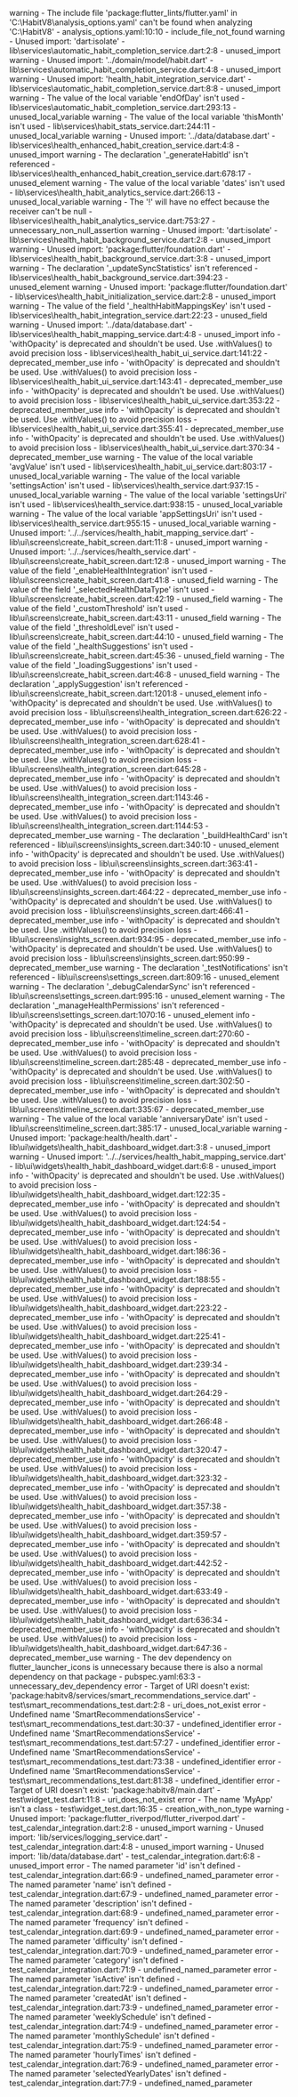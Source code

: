 warning - The include file 'package:flutter_lints/flutter.yaml' in 'C:\HabitV8\analysis_options.yaml' can't be found when analyzing 'C:\HabitV8' - analysis_options.yaml:10:10 - include_file_not_found
warning - Unused import: 'dart:isolate' - lib\services\automatic_habit_completion_service.dart:2:8 - unused_import
warning - Unused import: '../domain/model/habit.dart' - lib\services\automatic_habit_completion_service.dart:4:8 - unused_import
warning - Unused import: 'health_habit_integration_service.dart' - lib\services\automatic_habit_completion_service.dart:8:8 - unused_import
warning - The value of the local variable 'endOfDay' isn't used - lib\services\automatic_habit_completion_service.dart:293:13 - unused_local_variable
warning - The value of the local variable 'thisMonth' isn't used - lib\services\habit_stats_service.dart:244:11 - unused_local_variable
warning - Unused import: '../data/database.dart' - lib\services\health_enhanced_habit_creation_service.dart:4:8 - unused_import
warning - The declaration '_generateHabitId' isn't referenced - lib\services\health_enhanced_habit_creation_service.dart:678:17 - unused_element
warning - The value of the local variable 'dates' isn't used - lib\services\health_habit_analytics_service.dart:266:13 - unused_local_variable
warning - The '!' will have no effect because the receiver can't be null - lib\services\health_habit_analytics_service.dart:753:27 - unnecessary_non_null_assertion
warning - Unused import: 'dart:isolate' - lib\services\health_habit_background_service.dart:2:8 - unused_import
warning - Unused import: 'package:flutter/foundation.dart' - lib\services\health_habit_background_service.dart:3:8 - unused_import
warning - The declaration '_updateSyncStatistics' isn't referenced - lib\services\health_habit_background_service.dart:394:23 - unused_element
warning - Unused import: 'package:flutter/foundation.dart' - lib\services\health_habit_initialization_service.dart:2:8 - unused_import
warning - The value of the field '_healthHabitMappingsKey' isn't used - lib\services\health_habit_integration_service.dart:22:23 - unused_field
warning - Unused import: '../data/database.dart' - lib\services\health_habit_mapping_service.dart:4:8 - unused_import
   info - 'withOpacity' is deprecated and shouldn't be used. Use .withValues() to avoid precision loss - lib\services\health_habit_ui_service.dart:141:22 - deprecated_member_use
   info - 'withOpacity' is deprecated and shouldn't be used. Use .withValues() to avoid precision loss - lib\services\health_habit_ui_service.dart:143:41 - deprecated_member_use
   info - 'withOpacity' is deprecated and shouldn't be used. Use .withValues() to avoid precision loss - lib\services\health_habit_ui_service.dart:353:22 - deprecated_member_use
   info - 'withOpacity' is deprecated and shouldn't be used. Use .withValues() to avoid precision loss - lib\services\health_habit_ui_service.dart:355:41 - deprecated_member_use
   info - 'withOpacity' is deprecated and shouldn't be used. Use .withValues() to avoid precision loss - lib\services\health_habit_ui_service.dart:370:34 - deprecated_member_use
warning - The value of the local variable 'avgValue' isn't used - lib\services\health_habit_ui_service.dart:803:17 - unused_local_variable
warning - The value of the local variable 'settingsAction' isn't used - lib\services\health_service.dart:937:15 - unused_local_variable
warning - The value of the local variable 'settingsUri' isn't used - lib\services\health_service.dart:938:15 - unused_local_variable
warning - The value of the local variable 'appSettingsUri' isn't used - lib\services\health_service.dart:955:15 - unused_local_variable
warning - Unused import: '../../services/health_habit_mapping_service.dart' - lib\ui\screens\create_habit_screen.dart:11:8 - unused_import
warning - Unused import: '../../services/health_service.dart' - lib\ui\screens\create_habit_screen.dart:12:8 - unused_import
warning - The value of the field '_enableHealthIntegration' isn't used - lib\ui\screens\create_habit_screen.dart:41:8 - unused_field
warning - The value of the field '_selectedHealthDataType' isn't used - lib\ui\screens\create_habit_screen.dart:42:19 - unused_field
warning - The value of the field '_customThreshold' isn't used - lib\ui\screens\create_habit_screen.dart:43:11 - unused_field
warning - The value of the field '_thresholdLevel' isn't used - lib\ui\screens\create_habit_screen.dart:44:10 - unused_field
warning - The value of the field '_healthSuggestions' isn't used - lib\ui\screens\create_habit_screen.dart:45:36 - unused_field
warning - The value of the field '_loadingSuggestions' isn't used - lib\ui\screens\create_habit_screen.dart:46:8 - unused_field
warning - The declaration '_applySuggestion' isn't referenced - lib\ui\screens\create_habit_screen.dart:1201:8 - unused_element
   info - 'withOpacity' is deprecated and shouldn't be used. Use .withValues() to avoid precision loss - lib\ui\screens\health_integration_screen.dart:626:22 - deprecated_member_use
   info - 'withOpacity' is deprecated and shouldn't be used. Use .withValues() to avoid precision loss - lib\ui\screens\health_integration_screen.dart:628:41 - deprecated_member_use
   info - 'withOpacity' is deprecated and shouldn't be used. Use .withValues() to avoid precision loss - lib\ui\screens\health_integration_screen.dart:645:28 - deprecated_member_use
   info - 'withOpacity' is deprecated and shouldn't be used. Use .withValues() to avoid precision loss - lib\ui\screens\health_integration_screen.dart:1143:46 - deprecated_member_use
   info - 'withOpacity' is deprecated and shouldn't be used. Use .withValues() to avoid precision loss - lib\ui\screens\health_integration_screen.dart:1144:53 - deprecated_member_use
warning - The declaration '_buildHealthCard' isn't referenced - lib\ui\screens\insights_screen.dart:340:10 - unused_element
   info - 'withOpacity' is deprecated and shouldn't be used. Use .withValues() to avoid precision loss - lib\ui\screens\insights_screen.dart:363:41 - deprecated_member_use
   info - 'withOpacity' is deprecated and shouldn't be used. Use .withValues() to avoid precision loss - lib\ui\screens\insights_screen.dart:464:22 - deprecated_member_use
   info - 'withOpacity' is deprecated and shouldn't be used. Use .withValues() to avoid precision loss - lib\ui\screens\insights_screen.dart:466:41 - deprecated_member_use
   info - 'withOpacity' is deprecated and shouldn't be used. Use .withValues() to avoid precision loss - lib\ui\screens\insights_screen.dart:934:95 - deprecated_member_use
   info - 'withOpacity' is deprecated and shouldn't be used. Use .withValues() to avoid precision loss - lib\ui\screens\insights_screen.dart:950:99 - deprecated_member_use
warning - The declaration '_testNotifications' isn't referenced - lib\ui\screens\settings_screen.dart:809:16 - unused_element
warning - The declaration '_debugCalendarSync' isn't referenced - lib\ui\screens\settings_screen.dart:995:16 - unused_element
warning - The declaration '_manageHealthPermissions' isn't referenced - lib\ui\screens\settings_screen.dart:1070:16 - unused_element
   info - 'withOpacity' is deprecated and shouldn't be used. Use .withValues() to avoid precision loss - lib\ui\screens\timeline_screen.dart:270:60 - deprecated_member_use
   info - 'withOpacity' is deprecated and shouldn't be used. Use .withValues() to avoid precision loss - lib\ui\screens\timeline_screen.dart:285:48 - deprecated_member_use
   info - 'withOpacity' is deprecated and shouldn't be used. Use .withValues() to avoid precision loss - lib\ui\screens\timeline_screen.dart:302:50 - deprecated_member_use
   info - 'withOpacity' is deprecated and shouldn't be used. Use .withValues() to avoid precision loss - lib\ui\screens\timeline_screen.dart:335:67 - deprecated_member_use
warning - The value of the local variable 'anniversaryDate' isn't used - lib\ui\screens\timeline_screen.dart:385:17 - unused_local_variable
warning - Unused import: 'package:health/health.dart' - lib\ui\widgets\health_habit_dashboard_widget.dart:3:8 - unused_import
warning - Unused import: '../../services/health_habit_mapping_service.dart' - lib\ui\widgets\health_habit_dashboard_widget.dart:6:8 - unused_import
   info - 'withOpacity' is deprecated and shouldn't be used. Use .withValues() to avoid precision loss - lib\ui\widgets\health_habit_dashboard_widget.dart:122:35 - deprecated_member_use
   info - 'withOpacity' is deprecated and shouldn't be used. Use .withValues() to avoid precision loss - lib\ui\widgets\health_habit_dashboard_widget.dart:124:54 - deprecated_member_use
   info - 'withOpacity' is deprecated and shouldn't be used. Use .withValues() to avoid precision loss - lib\ui\widgets\health_habit_dashboard_widget.dart:186:36 - deprecated_member_use
   info - 'withOpacity' is deprecated and shouldn't be used. Use .withValues() to avoid precision loss - lib\ui\widgets\health_habit_dashboard_widget.dart:188:55 - deprecated_member_use
   info - 'withOpacity' is deprecated and shouldn't be used. Use .withValues() to avoid precision loss - lib\ui\widgets\health_habit_dashboard_widget.dart:223:22 - deprecated_member_use
   info - 'withOpacity' is deprecated and shouldn't be used. Use .withValues() to avoid precision loss - lib\ui\widgets\health_habit_dashboard_widget.dart:225:41 - deprecated_member_use
   info - 'withOpacity' is deprecated and shouldn't be used. Use .withValues() to avoid precision loss - lib\ui\widgets\health_habit_dashboard_widget.dart:239:34 - deprecated_member_use
   info - 'withOpacity' is deprecated and shouldn't be used. Use .withValues() to avoid precision loss - lib\ui\widgets\health_habit_dashboard_widget.dart:264:29 - deprecated_member_use
   info - 'withOpacity' is deprecated and shouldn't be used. Use .withValues() to avoid precision loss - lib\ui\widgets\health_habit_dashboard_widget.dart:266:48 - deprecated_member_use
   info - 'withOpacity' is deprecated and shouldn't be used. Use .withValues() to avoid precision loss - lib\ui\widgets\health_habit_dashboard_widget.dart:320:47 - deprecated_member_use
   info - 'withOpacity' is deprecated and shouldn't be used. Use .withValues() to avoid precision loss - lib\ui\widgets\health_habit_dashboard_widget.dart:323:32 - deprecated_member_use
   info - 'withOpacity' is deprecated and shouldn't be used. Use .withValues() to avoid precision loss - lib\ui\widgets\health_habit_dashboard_widget.dart:357:38 - deprecated_member_use
   info - 'withOpacity' is deprecated and shouldn't be used. Use .withValues() to avoid precision loss - lib\ui\widgets\health_habit_dashboard_widget.dart:359:57 - deprecated_member_use
   info - 'withOpacity' is deprecated and shouldn't be used. Use .withValues() to avoid precision loss - lib\ui\widgets\health_habit_dashboard_widget.dart:442:52 - deprecated_member_use
   info - 'withOpacity' is deprecated and shouldn't be used. Use .withValues() to avoid precision loss - lib\ui\widgets\health_habit_dashboard_widget.dart:633:49 - deprecated_member_use
   info - 'withOpacity' is deprecated and shouldn't be used. Use .withValues() to avoid precision loss - lib\ui\widgets\health_habit_dashboard_widget.dart:636:34 - deprecated_member_use
   info - 'withOpacity' is deprecated and shouldn't be used. Use .withValues() to avoid precision loss - lib\ui\widgets\health_habit_dashboard_widget.dart:647:36 - deprecated_member_use
warning - The dev dependency on flutter_launcher_icons is unnecessary because there is also a normal dependency on that package - pubspec.yaml:63:3 - unnecessary_dev_dependency
  error - Target of URI doesn't exist: 'package:habitv8/services/smart_recommendations_service.dart' - test\smart_recommendations_test.dart:2:8 - uri_does_not_exist
  error - Undefined name 'SmartRecommendationsService' - test\smart_recommendations_test.dart:30:37 - undefined_identifier
  error - Undefined name 'SmartRecommendationsService' - test\smart_recommendations_test.dart:57:27 - undefined_identifier
  error - Undefined name 'SmartRecommendationsService' - test\smart_recommendations_test.dart:73:38 - undefined_identifier
  error - Undefined name 'SmartRecommendationsService' - test\smart_recommendations_test.dart:81:38 - undefined_identifier
  error - Target of URI doesn't exist: 'package:habitv8/main.dart' - test\widget_test.dart:11:8 - uri_does_not_exist
  error - The name 'MyApp' isn't a class - test\widget_test.dart:16:35 - creation_with_non_type
warning - Unused import: 'package:flutter_riverpod/flutter_riverpod.dart' - test_calendar_integration.dart:2:8 - unused_import
warning - Unused import: 'lib/services/logging_service.dart' - test_calendar_integration.dart:4:8 - unused_import
warning - Unused import: 'lib/data/database.dart' - test_calendar_integration.dart:6:8 - unused_import
  error - The named parameter 'id' isn't defined - test_calendar_integration.dart:66:9 - undefined_named_parameter
  error - The named parameter 'name' isn't defined - test_calendar_integration.dart:67:9 - undefined_named_parameter
  error - The named parameter 'description' isn't defined - test_calendar_integration.dart:68:9 - undefined_named_parameter
  error - The named parameter 'frequency' isn't defined - test_calendar_integration.dart:69:9 - undefined_named_parameter
  error - The named parameter 'difficulty' isn't defined - test_calendar_integration.dart:70:9 - undefined_named_parameter
  error - The named parameter 'category' isn't defined - test_calendar_integration.dart:71:9 - undefined_named_parameter
  error - The named parameter 'isActive' isn't defined - test_calendar_integration.dart:72:9 - undefined_named_parameter
  error - The named parameter 'createdAt' isn't defined - test_calendar_integration.dart:73:9 - undefined_named_parameter
  error - The named parameter 'weeklySchedule' isn't defined - test_calendar_integration.dart:74:9 - undefined_named_parameter
  error - The named parameter 'monthlySchedule' isn't defined - test_calendar_integration.dart:75:9 - undefined_named_parameter
  error - The named parameter 'hourlyTimes' isn't defined - test_calendar_integration.dart:76:9 - undefined_named_parameter
  error - The named parameter 'selectedYearlyDates' isn't defined - test_calendar_integration.dart:77:9 - undefined_named_parameter